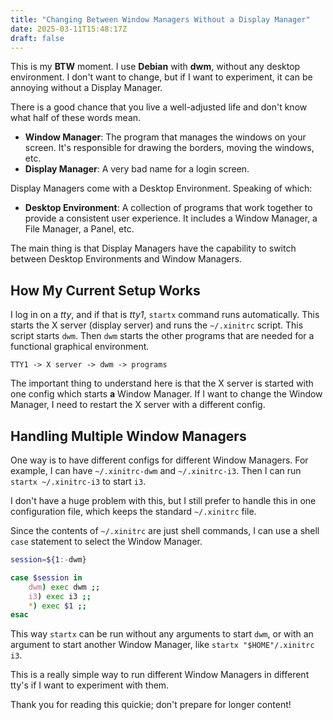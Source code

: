 ```yaml
---
title: "Changing Between Window Managers Without a Display Manager"
date: 2025-03-11T15:48:17Z
draft: false
---
```


This is my **BTW** moment. I use **Debian** with **dwm**, without any desktop environment. I don't want to change, but if I want to experiment, it can be annoying without a Display Manager.

<!--more-->

There is a good chance that you live a well-adjusted life and don't know what half of these words mean.

- **Window Manager**: The program that manages the windows on your screen. It's responsible for drawing the borders, moving the windows, etc.
- **Display Manager**: A very bad name for a login screen.

Display Managers come with a Desktop Environment. Speaking of which:

- **Desktop Environment**: A collection of programs that work together to provide a consistent user experience. It includes a Window Manager, a File Manager, a Panel, etc.

The main thing is that Display Managers have the capability to switch between Desktop Environments and Window Managers.

## How My Current Setup Works

I log in on a _tty_, and if that is _tty1_, `startx` command runs automatically. This starts the X server (display server) and runs the `~/.xinitrc` script. This script starts `dwm`. Then `dwm` starts the other programs that are needed for a functional graphical environment.

```shell
TTY1 -> X server -> dwm -> programs
```

The important thing to understand here is that the X server is started with one config which starts **a** Window Manager. If I want to change the Window Manager, I need to restart the X server with a different config.

## Handling Multiple Window Managers

One way is to have different configs for different Window Managers. For example, I can have `~/.xinitrc-dwm` and `~/.xinitrc-i3`. Then I can run `startx ~/.xinitrc-i3` to start `i3`.

I don't have a huge problem with this, but I still prefer to handle this in one configuration file, which keeps the standard `~/.xinitrc` file.

Since the contents of `~/.xinitrc` are just shell commands, I can use a shell `case` statement to select the Window Manager.

```sh
session=${1:-dwm}

case $session in
    dwm) exec dwm ;;
    i3) exec i3 ;;
    *) exec $1 ;;
esac
```

This way `startx` can be run without any arguments to start `dwm`, or with an argument to start another Window Manager, like `startx "$HOME"/.xinitrc i3`.

This is a really simple way to run different Window Managers in different tty's if I want to experiment with them.

Thank you for reading this quickie; don't prepare for longer content!
